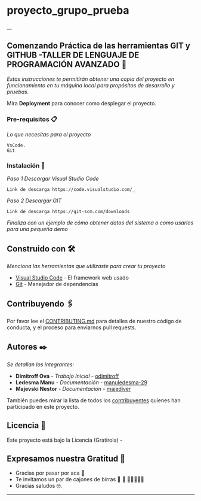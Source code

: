 # proyecto_grupo_prueba
__

## Comenzando Práctica de las herramientas GIT y GITHUB -TALLER DE LENGUAJE DE PROGRAMACIÓN AVANZADO 🚀

_Estas instrucciones te permitirán obtener una copia del proyecto en funcionamiento en tu máquina local para propósitos de desarrollo y pruebas._

Mira **Deployment** para conocer como desplegar el proyecto.


### Pre-requisitos 📋

_Lo que necesitas para el proyecto_

```
VsCode.
Git
```

### Instalación 🔧

_Paso 1 Descargar Visual Studio Code_

```
Link de descarga https://code.visualstudio.com/_
```

_Paso 2 Descargar GIT_

```
Link de descarga https://git-scm.com/downloads
```

_Finaliza con un ejemplo de cómo obtener datos del sistema o como usarlos para una pequeña demo_

## Construido con 🛠️

_Menciona las herramientas que utilizaste para crear tu proyecto_

* [Visual Studio Code](https://code.visualstudio.com/_) - El framework web usado
* [Git](https://git-scm.com/downloads) - Manejador de dependencias

## Contribuyendo 🖇️

Por favor lee el [CONTRIBUTING.md](https://github.com/majediver/proyecto_grupo_prueba) para detalles de nuestro código de conducta, y el proceso para enviarnos pull requests.

## Autores ✒️

_Se detallan los integrantes:_

* **Dimitroff Ova** - *Trabajo Inicial* - [odimitroff](https://github.com/odimitroff/)
* **Ledesma Manu** - *Documentación* - [manuledesma-29](#https://github.com/manuledesma-29)
* **Majevski Nestor** - *Documentación* - [majediver](#https://github.com/majediver/)


También puedes mirar la lista de todos los [contribuyentes](https://github.com/your/project/contributors) quíenes han participado en este proyecto. 

## Licencia 📄

Este proyecto está bajo la Licencia (Gratirola) -

## Expresamos nuestra Gratitud 🎁

* Gracias  por pasar por aca 📢
* Te invitamos un par de cajones de birras 🍺 🍺 🍺🍺🍺🍺🍺  
* Gracias saludos 🤓.




---

